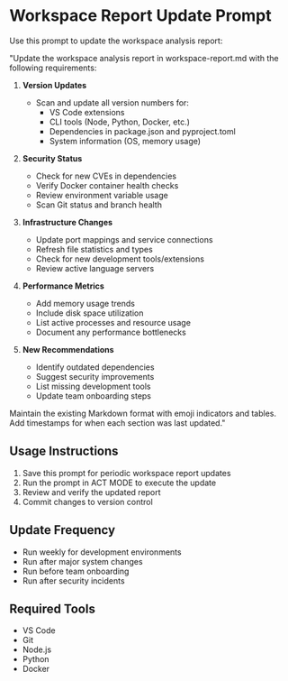 # Workspace Report Update Prompt

Use this prompt to update the workspace analysis report:

"Update the workspace analysis report in workspace-report.md with the following requirements:

1. **Version Updates**
   - Scan and update all version numbers for:
     - VS Code extensions
     - CLI tools (Node, Python, Docker, etc.)
     - Dependencies in package.json and pyproject.toml
     - System information (OS, memory usage)

2. **Security Status**
   - Check for new CVEs in dependencies
   - Verify Docker container health checks
   - Review environment variable usage
   - Scan Git status and branch health

3. **Infrastructure Changes**
   - Update port mappings and service connections
   - Refresh file statistics and types
   - Check for new development tools/extensions
   - Review active language servers

4. **Performance Metrics**
   - Add memory usage trends
   - Include disk space utilization
   - List active processes and resource usage
   - Document any performance bottlenecks

5. **New Recommendations**
   - Identify outdated dependencies
   - Suggest security improvements
   - List missing development tools
   - Update team onboarding steps

Maintain the existing Markdown format with emoji indicators and tables. Add timestamps for when each section was last updated."

## Usage Instructions

1. Save this prompt for periodic workspace report updates
2. Run the prompt in ACT MODE to execute the update
3. Review and verify the updated report
4. Commit changes to version control

## Update Frequency

- Run weekly for development environments
- Run after major system changes
- Run before team onboarding
- Run after security incidents

## Required Tools

- VS Code
- Git
- Node.js
- Python
- Docker
